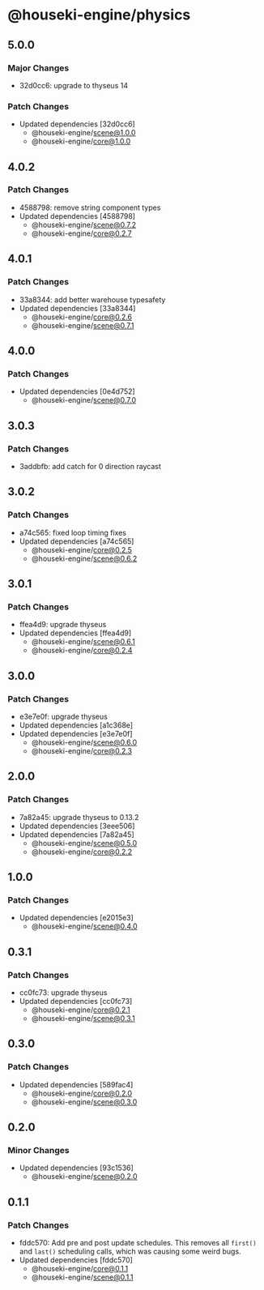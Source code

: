 # @houseki-engine/physics

## 5.0.0

### Major Changes

- 32d0cc6: upgrade to thyseus 14

### Patch Changes

- Updated dependencies [32d0cc6]
  - @houseki-engine/scene@1.0.0
  - @houseki-engine/core@1.0.0

## 4.0.2

### Patch Changes

- 4588798: remove string component types
- Updated dependencies [4588798]
  - @houseki-engine/scene@0.7.2
  - @houseki-engine/core@0.2.7

## 4.0.1

### Patch Changes

- 33a8344: add better warehouse typesafety
- Updated dependencies [33a8344]
  - @houseki-engine/core@0.2.6
  - @houseki-engine/scene@0.7.1

## 4.0.0

### Patch Changes

- Updated dependencies [0e4d752]
  - @houseki-engine/scene@0.7.0

## 3.0.3

### Patch Changes

- 3addbfb: add catch for 0 direction raycast

## 3.0.2

### Patch Changes

- a74c565: fixed loop timing fixes
- Updated dependencies [a74c565]
  - @houseki-engine/core@0.2.5
  - @houseki-engine/scene@0.6.2

## 3.0.1

### Patch Changes

- ffea4d9: upgrade thyseus
- Updated dependencies [ffea4d9]
  - @houseki-engine/scene@0.6.1
  - @houseki-engine/core@0.2.4

## 3.0.0

### Patch Changes

- e3e7e0f: upgrade thyseus
- Updated dependencies [a1c368e]
- Updated dependencies [e3e7e0f]
  - @houseki-engine/scene@0.6.0
  - @houseki-engine/core@0.2.3

## 2.0.0

### Patch Changes

- 7a82a45: upgrade thyseus to 0.13.2
- Updated dependencies [3eee506]
- Updated dependencies [7a82a45]
  - @houseki-engine/scene@0.5.0
  - @houseki-engine/core@0.2.2

## 1.0.0

### Patch Changes

- Updated dependencies [e2015e3]
  - @houseki-engine/scene@0.4.0

## 0.3.1

### Patch Changes

- cc0fc73: upgrade thyseus
- Updated dependencies [cc0fc73]
  - @houseki-engine/core@0.2.1
  - @houseki-engine/scene@0.3.1

## 0.3.0

### Patch Changes

- Updated dependencies [589fac4]
  - @houseki-engine/core@0.2.0
  - @houseki-engine/scene@0.3.0

## 0.2.0

### Minor Changes

- Updated dependencies [93c1536]
  - @houseki-engine/scene@0.2.0

## 0.1.1

### Patch Changes

- fddc570: Add pre and post update schedules. This removes all `first()` and `last()` scheduling calls, which was causing some weird bugs.
- Updated dependencies [fddc570]
  - @houseki-engine/core@0.1.1
  - @houseki-engine/scene@0.1.1

